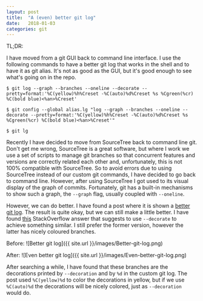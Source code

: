```yaml
---
layout: post
title:  "A (even) better git log"
date:   2018-01-03
categories: git
---
```


TL;DR:

I have moved from a git GUI back to command line interface. I use the following commands to have a better git log that works in the shell and to have it as git alias.
It's not as good as the GUI, but it's good enough to see what's going on in the repo.

```
$ git log --graph --branches --oneline --decorate --pretty=format:'%C(yellow)%h%Creset -%C(auto)%d%Creset %s %Cgreen(%cr) %C(bold blue)<%an>%Creset'

$ git config --global alias.lg "log --graph --branches --oneline --decorate --pretty=format:'%C(yellow)%h%Creset -%C(auto)%d%Creset %s %Cgreen(%cr) %C(bold blue)<%an>%Creset'"

$ git lg
```

Recently I have decided to move from SourceTree back to command line git. Don't get me wrong, SourceTree is a great software, but where I work we use a set of scripts to manage git branches
so that concurrent features and versions are correctly related each other and, unfortunately, this is not 100% compatible with SourceTree. So to avoid errors due to using SourceTree instead of
our custom git commands, I have decided to go back to command line. However, after using SourceTree I got used to its visual display of the graph of commits. Fortunately, git has a built-in
mechanisms to show such a graph, the `--graph` flag, usually coupled with `--oneline`.

However, we can do better. I have found a post where it is shown a [better git log](https://coderwall.com/p/euwpig/a-better-git-log). The result is quite okay, but we can still make a
little better. I have found [this](https://stackoverflow.com/questions/1841405/how-can-i-show-the-name-of-branches-in-git-log) StackOverflow answer that suggests to use `--decorate` to achieve
something similar. I still prefer the former version, however the latter has nicely coloured branches.

Before:
![Better git log]({{ site.url }}/images/Better-git-log.png)

After:
![Even better git log]({{ site.url }}/images/Even-better-git-log.png)

After searching a while, I have found that these branches are the decorations printed by `--decoration` and by `%d` in the custom git log. The post used `%C(yellow)%d` to color the decorations in
yellow, but if we use `%C(auto)%d` the decorations will be nicely colored, just as `--decoration` would do.
